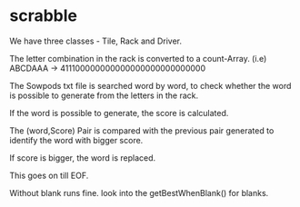 # scrabble

We have three classes -  Tile, Rack and Driver.

The letter combination in the rack is converted to a count-Array. (i.e) ABCDAAA -> 411100000000000000000000000000

The Sowpods txt file is searched word by word, to check whether the word is possible to generate from the letters in the rack.

If the word is possible to generate, the score is calculated. 

The (word,Score) Pair is compared with the previous pair generated to identify the word with bigger score. 

If score is bigger, the word is replaced. 

This goes on till EOF. 

Without blank runs fine.
look into the getBestWhenBlank() for blanks.  

